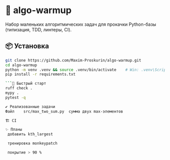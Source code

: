 # 🧩 algo-warmup

Набор маленьких алгоритмических задач для прокачки Python-базы  
(типизация, TDD, линтеры, CI).

## 📦 Установка

```bash
git clone https://github.com/Maxim-Proskurin/algo-warmup.git
cd algo-warmup
python -m venv .venv && source .venv/bin/activate    # Win: .venv\Scripts\activate
pip install -r requirements.txt

```🚀 Быстрый старт
ruff check .
mypy .
pytest -q

✔️ Реализованные задачи
Файл	src/max_two_sum.py	сумма двух max-элементов

🏗️ CI

✨ Планы
 добавить kth_largest

 тренировка monkeypatch

 покрытие > 90 %